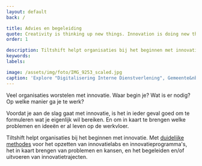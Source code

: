 ```yaml
---
layout: default
back: /

title: Advies en begeleiding
quote: Creativity is thinking up new things. Innovation is doing new things.
order: 1

description: Tiltshift helpt organisaties bij het beginnen met innovatie. Met duidelijke methodes voor het opzetten van innovatielabs en innovatieprogramma's, het in kaart brengen van problemen en kansen, en het begeleiden en/of uitvoeren van innovatietrajecten.
keywords: 
labels:

image: /assets/img/foto/IMG_9253_scaled.jpg
caption: 'Explore "Digitalisering Interne Dienstverlening", Gemeente&nbsp;Amsterdam'
---
```

Veel organisaties worstelen met innovatie. Waar begin je? Wat is er nodig? Op welke manier ga je te werk?

Voordat je aan de slag gaat met innovatie, is het in ieder geval goed om te formuleren wat je eigenlijk wil bereiken. En om in kaart te brengen welke problemen en ideeën er al leven op de werkvloer.

Tiltshift helpt organisaties bij het beginnen met innovatie. Met [duidelijke methodes](/methodes/) voor het opzetten van innovatielabs en innovatieprogramma's, het in kaart brengen van problemen en kansen, en het begeleiden en/of uitvoeren van innovatietrajecten.
